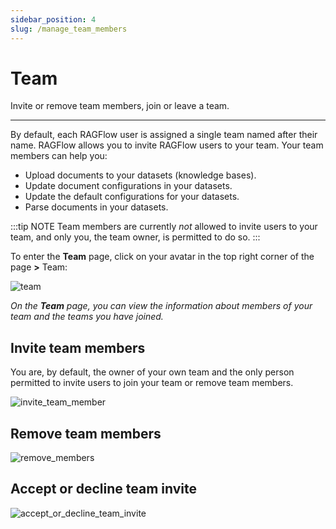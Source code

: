 ```yaml
---
sidebar_position: 4
slug: /manage_team_members
---
```


# Team

Invite or remove team members, join or leave a team.

---

By default, each RAGFlow user is assigned a single team named after their name. RAGFlow allows you to invite RAGFlow users to your team. Your team members can help you:

- Upload documents to your datasets (knowledge bases).
- Update document configurations in your datasets.
- Update the default configurations for your datasets.
- Parse documents in your datasets.

:::tip NOTE
Team members are currently *not* allowed to invite users to your team, and only you, the team owner, is permitted to do so.
:::

To enter the **Team** page, click on your avatar in the top right corner of the page **>** Team:

![team](https://github.com/user-attachments/assets/0eac2503-26bc-4568-b3f2-bcd84069a07a)

_On the **Team** page, you can view the information about members of your team and the teams you have joined._

## Invite team members

You are, by default, the owner of your own team and the only person permitted to invite users to join your team or remove team members.

![invite_team_member](https://github.com/user-attachments/assets/d85b55c3-7e86-4f04-a414-ca18a9ee8963)

## Remove team members

![remove_members](https://github.com/user-attachments/assets/5c1a6ab5-8862-47a0-ad09-77fe88866508)

## Accept or decline team invite

![accept_or_decline_team_invite](https://github.com/user-attachments/assets/6a2cb61f-03d5-4423-9ed1-71df97ff4114)
